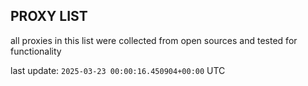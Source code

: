 ## PROXY LIST

all proxies in this list were collected from open sources and tested for functionality

last update: `2025-03-23 00:00:16.450904+00:00` UTC
